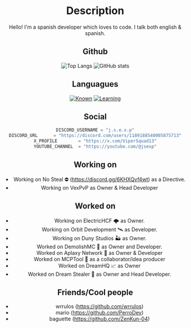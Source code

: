 <div align="center">

# Description

Hello! I'm a spanish developer which loves to code. I talk both english & spanish.

## Github
![Top Langs](https://github-readme-stats.vercel.app/api/top-langs/?username=hardcorefactions)
![GitHub stats](https://github-readme-stats.vercel.app/api?username=hardcorefactions&show_icons=true&theme=radical)

## Languagues

[![Known](https://skillicons.dev/icons?i=python,java,mysql,bash)](https://skillicons.dev)
[![Learning](https://skillicons.dev/icons?i=javascript)](https://skillicons.dev)

## Social

```python
DISCORD_USERNAME = "j.s.e.x.p"
DISCORD_URL      = "https://discord.com/users/1189188540005875713"
X_PROFILE        = "https://x.com/ViperSquad13"
YOUTUBE_CHANNEL  = "https://youtube.com/@jsexp"
```

## Working on
- Working on No Steal ⛔ (https://discord.gg/6KHXQvf4wt) as a Directive.
- Working on VexPvP as Owner & Head Developer

## Worked on
- Working on ElectricHCF 🌩 as Owner.
- Working on Orbit Development 🛰️ as Developer.
- Working on Duny Studios 🏜️ as Owner.
- Worked on DemolishMC 🔨 as Owner and Developer.
- Worked on Aplaxy Network 🐍 as Owner & Developer
- Worked on MCPTool 🧨 as a collaborator/idea producer
- Worked on DreamHQ 📈 as Owner
- Worked on Dream Stealer 💭 as Owner and Head Developer.

## Friends/Cool people
- wrrulos (https://github.com/wrrulos)
- mario (https://github.com/PerroDev)
- baguette (https://github.com/ZenKun-04)
